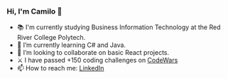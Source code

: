### Hi, I'm Camilo 👋

- 📚 I'm currently studying Business Information Technology at the Red River College Polytech.
- 🌱 I’m currently learning C# and Java.
- 👯 I’m looking to collaborate on basic React projects.
- ⚔ I have passed +150 coding challenges on [CodeWars](https://www.codewars.com/users/milolucero)
- 📫 How to reach me: [LinkedIn](https://www.linkedin.com/in/milolucero/)
<!--- ⚡ Fun fact: ... --->
